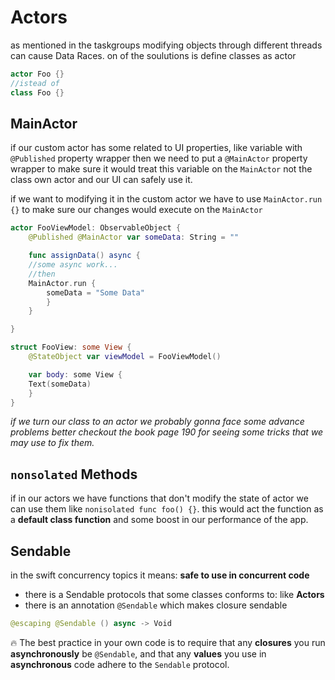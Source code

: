 # Actors
as mentioned in the taskgroups modifying objects through different threads can cause Data Races. on of the soulutions is define classes as actor

```swift
actor Foo {}
//istead of 
class Foo {}
```

## MainActor
if our custom actor has some related to UI properties, like variable with `@Published` property wrapper then we need to put a `@MainActor` property wrapper to make sure it would treat this variable on the `MainActor` not the class own actor and our UI can safely use it.

if we want to modifying it in the custom actor we have to use `MainActor.run {}` to make sure our changes would execute on the `MainActor`

```swift
actor FooViewModel: ObservableObject {
	@Published @MainActor var someData: String = ""

	func assignData() async {
	//some async work...
	//then
	MainActor.run {
		someData = "Some Data"
		}
	}

}

struct FooView: some View {
	@StateObject var viewModel = FooViewModel()

	var body: some View {
	Text(someData)
	}
}
```

*if we turn our class to an actor we probably gonna face some advance problems better checkout the book page 190 for seeing some tricks that we may use to fix them.*

## `nonsolated` Methods
if in our actors we have functions that don't modify the state of actor we can use them like `nonisolated func foo() {}`. this would act the function as a **default class function**  and some boost in our performance of the app.

## Sendable
in the swift concurrency topics it means: **safe to use in concurrent code**
* there is a Sendable protocols that some classes conforms to: like **Actors**
* there is an annotation `@Sendable` which makes closure sendable
```swift
@escaping @Sendable () async -> Void
```

🔥 The best practice in your own code is to require that any **closures** you run **asynchronously** be `@Sendable`, and that any **values** you use in **asynchronous** code adhere to the `Sendable` protocol.


